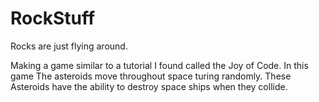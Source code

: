 # RockStuff
Rocks are just flying around.

Making a game similar to a tutorial I found called the Joy of Code.
In this game The asteroids move throughout space turing randomly.
These Asteroids have the ability to destroy space ships when they collide.
